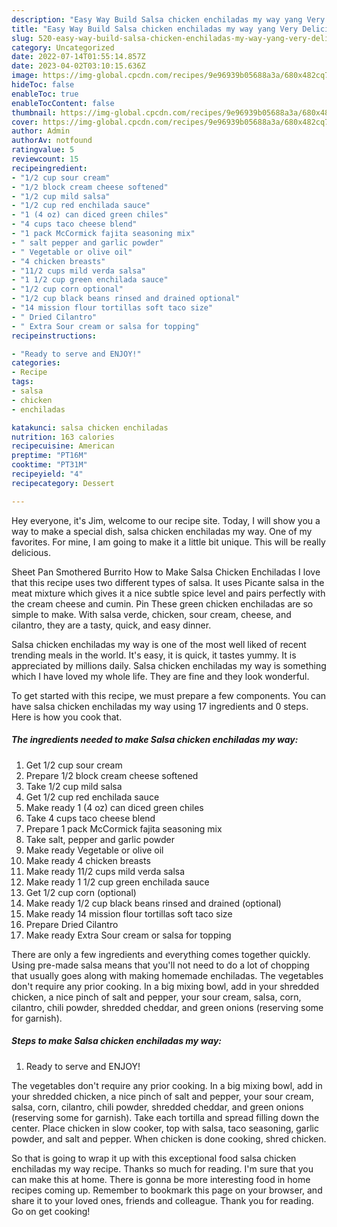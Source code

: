 ```yaml
---
description: "Easy Way Build Salsa chicken enchiladas my way yang Very Delicious}"
title: "Easy Way Build Salsa chicken enchiladas my way yang Very Delicious}"
slug: 520-easy-way-build-salsa-chicken-enchiladas-my-way-yang-very-delicious
category: Uncategorized
date: 2022-07-14T01:55:14.857Z
date: 2023-04-02T03:10:15.636Z
image: https://img-global.cpcdn.com/recipes/9e96939b05688a3a/680x482cq70/salsa-chicken-enchiladas-my-way-recipe-main-photo.jpg
hideToc: false
enableToc: true
enableTocContent: false
thumbnail: https://img-global.cpcdn.com/recipes/9e96939b05688a3a/680x482cq70/salsa-chicken-enchiladas-my-way-recipe-main-photo.jpg
cover: https://img-global.cpcdn.com/recipes/9e96939b05688a3a/680x482cq70/salsa-chicken-enchiladas-my-way-recipe-main-photo.jpg
author: Admin
authorAv: notfound
ratingvalue: 5
reviewcount: 15
recipeingredient:
- "1/2 cup sour cream"
- "1/2 block cream cheese softened"
- "1/2 cup mild salsa"
- "1/2 cup red enchilada sauce"
- "1 (4 oz) can diced green chiles"
- "4 cups taco cheese blend"
- "1 pack McCormick fajita seasoning mix"
- " salt pepper and garlic powder"
- " Vegetable or olive oil"
- "4 chicken breasts"
- "11/2 cups mild verda salsa"
- "1 1/2 cup green enchilada sauce"
- "1/2 cup corn optional"
- "1/2 cup black beans rinsed and drained optional"
- "14 mission flour tortillas soft taco size"
- " Dried Cilantro"
- " Extra Sour cream or salsa for topping"
recipeinstructions:

- "Ready to serve and ENJOY!"
categories:
- Recipe
tags:
- salsa
- chicken
- enchiladas

katakunci: salsa chicken enchiladas 
nutrition: 163 calories
recipecuisine: American
preptime: "PT16M"
cooktime: "PT31M"
recipeyield: "4"
recipecategory: Dessert

---
```



Hey everyone, it's Jim, welcome to our recipe site. Today, I will show you a way to make a special dish, salsa chicken enchiladas my way. One of my favorites. For mine, I am going to make it a little bit unique. This will be really delicious.

Sheet Pan Smothered Burrito How to Make Salsa Chicken Enchiladas I love that this recipe uses two different types of salsa. It uses Picante salsa in the meat mixture which gives it a nice subtle spice level and pairs perfectly with the cream cheese and cumin. Pin These green chicken enchiladas are so simple to make. With salsa verde, chicken, sour cream, cheese, and cilantro, they are a tasty, quick, and easy dinner.

Salsa chicken enchiladas my way is one of the most well liked of recent trending meals in the world. It's easy, it is quick, it tastes yummy. It is appreciated by millions daily. Salsa chicken enchiladas my way is something which I have loved my whole life. They are fine and they look wonderful.


To get started with this recipe, we must prepare a few components. You can have salsa chicken enchiladas my way using 17 ingredients and 0 steps. Here is how you cook that.

<!--inarticleads1-->

##### The ingredients needed to make Salsa chicken enchiladas my way:

1. Get 1/2 cup sour cream
1. Prepare 1/2 block cream cheese softened
1. Take 1/2 cup mild salsa
1. Get 1/2 cup red enchilada sauce
1. Make ready 1 (4 oz) can diced green chiles
1. Take 4 cups taco cheese blend
1. Prepare 1 pack McCormick fajita seasoning mix
1. Take  salt, pepper and garlic powder
1. Make ready  Vegetable or olive oil
1. Make ready 4 chicken breasts
1. Make ready 11/2 cups mild verda salsa
1. Make ready 1 1/2 cup green enchilada sauce
1. Get 1/2 cup corn (optional)
1. Make ready 1/2 cup black beans rinsed and drained (optional)
1. Make ready 14 mission flour tortillas soft taco size
1. Prepare  Dried Cilantro
1. Make ready  Extra Sour cream or salsa for topping


There are only a few ingredients and everything comes together quickly. Using pre-made salsa means that you&#39;ll not need to do a lot of chopping that usually goes along with making homemade enchiladas. The vegetables don&#39;t require any prior cooking. In a big mixing bowl, add in your shredded chicken, a nice pinch of salt and pepper, your sour cream, salsa, corn, cilantro, chili powder, shredded cheddar, and green onions (reserving some for garnish). 

<!--inarticleads2-->

##### Steps to make Salsa chicken enchiladas my way:


1. Ready to serve and ENJOY!

The vegetables don&#39;t require any prior cooking. In a big mixing bowl, add in your shredded chicken, a nice pinch of salt and pepper, your sour cream, salsa, corn, cilantro, chili powder, shredded cheddar, and green onions (reserving some for garnish). Take each tortilla and spread filling down the center. Place chicken in slow cooker, top with salsa, taco seasoning, garlic powder, and salt and pepper. When chicken is done cooking, shred chicken. 

So that is going to wrap it up with this exceptional food salsa chicken enchiladas my way recipe. Thanks so much for reading. I'm sure that you can make this at home. There is gonna be more interesting food in home recipes coming up. Remember to bookmark this page on your browser, and share it to your loved ones, friends and colleague. Thank you for reading. Go on get cooking!
